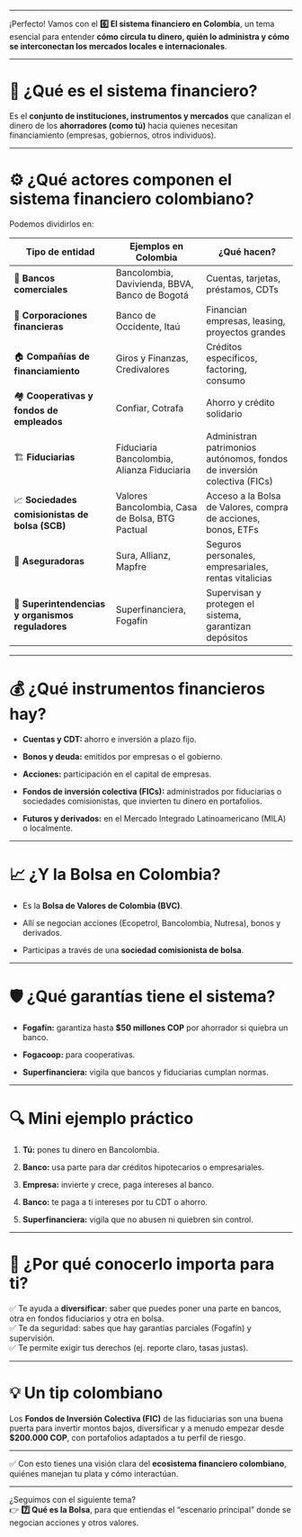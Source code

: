 ____

¡Perfecto! Vamos con el **6️⃣ El sistema financiero en Colombia**, un tema esencial para entender **cómo circula tu dinero, quién lo administra y cómo se interconectan los mercados locales e internacionales**.

---

# 🏦 ¿Qué es el sistema financiero?

Es el **conjunto de instituciones, instrumentos y mercados** que canalizan el dinero de los **ahorradores (como tú)** hacia quienes necesitan financiamiento (empresas, gobiernos, otros individuos).

---

# ⚙️ ¿Qué actores componen el sistema financiero colombiano?

Podemos dividirlos en:

|Tipo de entidad|Ejemplos en Colombia|¿Qué hacen?|
|---|---|---|
|🏦 **Bancos comerciales**|Bancolombia, Davivienda, BBVA, Banco de Bogotá|Cuentas, tarjetas, préstamos, CDTs|
|🏢 **Corporaciones financieras**|Banco de Occidente, Itaú|Financian empresas, leasing, proyectos grandes|
|🏠 **Compañías de financiamiento**|Giros y Finanzas, Credivalores|Créditos específicos, factoring, consumo|
|🏘 **Cooperativas y fondos de empleados**|Confiar, Cotrafa|Ahorro y crédito solidario|
|🏗 **Fiduciarias**|Fiduciaria Bancolombia, Alianza Fiduciaria|Administran patrimonios autónomos, fondos de inversión colectiva (FICs)|
|📈 **Sociedades comisionistas de bolsa (SCB)**|Valores Bancolombia, Casa de Bolsa, BTG Pactual|Acceso a la Bolsa de Valores, compra de acciones, bonos, ETFs|
|🏦 **Aseguradoras**|Sura, Allianz, Mapfre|Seguros personales, empresariales, rentas vitalicias|
|🎯 **Superintendencias y organismos reguladores**|Superfinanciera, Fogafín|Supervisan y protegen el sistema, garantizan depósitos|

---

# 💰 ¿Qué instrumentos financieros hay?

- **Cuentas y CDT:** ahorro e inversión a plazo fijo.
    
- **Bonos y deuda:** emitidos por empresas o el gobierno.
    
- **Acciones:** participación en el capital de empresas.
    
- **Fondos de inversión colectiva (FICs):** administrados por fiduciarias o sociedades comisionistas, que invierten tu dinero en portafolios.
    
- **Futuros y derivados:** en el Mercado Integrado Latinoamericano (MILA) o localmente.
    

---

# 📈 ¿Y la Bolsa en Colombia?

- Es la **Bolsa de Valores de Colombia (BVC)**.
    
- Allí se negocian acciones (Ecopetrol, Bancolombia, Nutresa), bonos y derivados.
    
- Participas a través de una **sociedad comisionista de bolsa**.
    

---

# 🛡 ¿Qué garantías tiene el sistema?

- **Fogafín:** garantiza hasta **$50 millones COP** por ahorrador si quiebra un banco.
    
- **Fogacoop:** para cooperativas.
    
- **Superfinanciera:** vigila que bancos y fiduciarias cumplan normas.
    

---

# 🔍 Mini ejemplo práctico

1. **Tú:** pones tu dinero en Bancolombia.
    
2. **Banco:** usa parte para dar créditos hipotecarios o empresariales.
    
3. **Empresa:** invierte y crece, paga intereses al banco.
    
4. **Banco:** te paga a ti intereses por tu CDT o ahorro.
    
5. **Superfinanciera:** vigila que no abusen ni quiebren sin control.
    

---

# 🚀 ¿Por qué conocerlo importa para ti?

✅ Te ayuda a **diversificar**: saber que puedes poner una parte en bancos, otra en fondos fiduciarios y otra en bolsa.  
✅ Te da seguridad: sabes que hay garantías parciales (Fogafín) y supervisión.  
✅ Te permite exigir tus derechos (ej. reporte claro, tasas justas).

---

# 💡 Un tip colombiano

Los **Fondos de Inversión Colectiva (FIC)** de las fiduciarias son una buena puerta para invertir montos bajos, diversificar y a menudo empezar desde **$200.000 COP**, con portafolios adaptados a tu perfil de riesgo.

---

✅ Con esto tienes una visión clara del **ecosistema financiero colombiano**, quiénes manejan tu plata y cómo interactúan.

---

¿Seguimos con el siguiente tema?  
👉 **7️⃣ Qué es la Bolsa**, para que entiendas el “escenario principal” donde se negocian acciones y otros valores.
